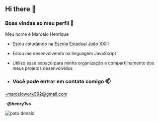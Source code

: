 ## Hi there 👋

### Boas vindas ao meu perfil 💙

Meu nome é Marcelo Henrique

- Estou estudando na Escola Estadual João XXIII
- Estou me desenvolvendo na linguagem JavaScript
- Utilizo esse espaço para minha organização e compartilhamento dos meus projetos desenvolvidos

- ### Você pode entrar em contato comigo 📫

-marcelowork992@gmail.com

-**@henry1vs**

![pato donald](https://media.tenor.com/P12Z8-X2498AAAAi/donald-duck-ducktales.gif)
